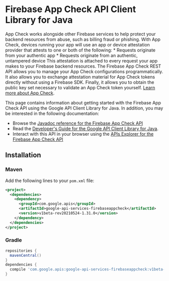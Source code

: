 # Firebase App Check API Client Library for Java

App Check works alongside other Firebase services to help protect your backend resources from abuse, such as billing fraud or phishing. With App Check, devices running your app will use an app or device attestation provider that attests to one or both of the following: * Requests originate from your authentic app * Requests originate from an authentic, untampered device This attestation is attached to every request your app makes to your Firebase backend resources. The Firebase App Check REST API allows you to manage your App Check configurations programmatically. It also allows you to exchange attestation material for App Check tokens directly without using a Firebase SDK. Finally, it allows you to obtain the public key set necessary to validate an App Check token yourself. [Learn more about App Check](https://firebase.google.com/docs/app-check).

This page contains information about getting started with the Firebase App Check API
using the Google API Client Library for Java. In addition, you may be interested
in the following documentation:

* Browse the [Javadoc reference for the Firebase App Check API][javadoc]
* Read the [Developer's Guide for the Google API Client Library for Java][google-api-client].
* Interact with this API in your browser using the [APIs Explorer for the Firebase App Check API][api-explorer]

## Installation

### Maven

Add the following lines to your `pom.xml` file:

```xml
<project>
  <dependencies>
    <dependency>
      <groupId>com.google.apis</groupId>
      <artifactId>google-api-services-firebaseappcheck</artifactId>
      <version>v1beta-rev20210524-1.31.0</version>
    </dependency>
  </dependencies>
</project>
```

### Gradle

```gradle
repositories {
  mavenCentral()
}
dependencies {
  compile 'com.google.apis:google-api-services-firebaseappcheck:v1beta-rev20210524-1.31.0'
}
```

[javadoc]: https://googleapis.dev/java/google-api-services-firebaseappcheck/latest/index.html
[google-api-client]: https://github.com/googleapis/google-api-java-client/
[api-explorer]: https://developers.google.com/apis-explorer/#p/firebaseappcheck/v1/
